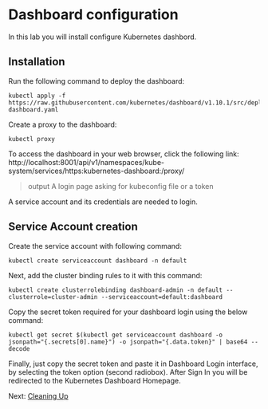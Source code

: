 # Dashboard configuration

In this lab you will install configure Kubernetes dashbord.

## Installation

Run the following command to deploy the dashboard:

```shell
kubectl apply -f https://raw.githubusercontent.com/kubernetes/dashboard/v1.10.1/src/deploy/recommended/kubernetes-dashboard.yaml
```

Create a proxy to the dashboard:

```shell
kubectl proxy
```

To access the dashboard in your web browser, click the following link: http://localhost:8001/api/v1/namespaces/kube-system/services/https:kubernetes-dashboard:/proxy/

> output
A login page asking for kubeconfig file or a token

A service account and its credentials are needed to login.

## Service Account creation

Create the service account with following command:

```shell
kubectl create serviceaccount dashboard -n default
```

Next, add the cluster binding rules to it with this command:

```shell
kubectl create clusterrolebinding dashboard-admin -n default --clusterrole=cluster-admin --serviceaccount=default:dashboard
```

Copy the secret token required for your dashboard login using the below command:

```shell
kubectl get secret $(kubectl get serviceaccount dashboard -o jsonpath="{.secrets[0].name}") -o jsonpath="{.data.token}" | base64 --decode
```

Finally, just copy the secret token and paste it in Dashboard Login interface, by selecting the token option (second radiobox). After Sign In you will be redirected to the Kubernetes Dashboard Homepage.

Next: [Cleaning Up](15-cleanup.md)
